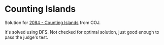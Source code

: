 # Counting Islands

Solution for [2084 - Counting Islands](http://coj.uci.cu/24h/problem.xhtml?pid=2084) from COJ.

It's solved using DFS. Not checked for optimal solution, just good enough to pass the judge's test.
